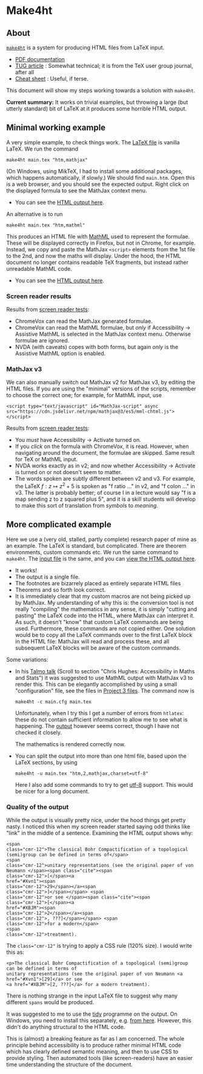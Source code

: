 # Make4ht



## About

[`make4ht`](https://ctan.org/pkg/make4ht) is a system for producing HTML files from LaTeX input.

- [PDF documentation](http://mirror.utexas.edu/ctan/support/make4ht/make4ht-doc.pdf)
- [TUG article](http://www.tug.org/TUGboat/tb40-1/tb124hoftich-make4ht.pdf) : Somewhat technical; it is from the TeX user group journal, after all
- [Cheat sheet](https://www.12000.org/my_notes/faq/LATEX/htch4.htm) : Useful, if terse.

This document will show my steps working towards a solution with `make4ht`.

**Current summary:** It works on trivial examples, but throwing a large (but utterly standard) bit of LaTeX at it produces some horrible HTML output.


## Minimal working example

A very simple example, to check things work.  The [LaTeX file](sources/make4ht%20project%201/main.tex) is vanilla LaTeX.  We run the command

    make4ht main.tex "htm,mathjax"

(On Windows, using MikTeX, I had to install some additional packages, which happens automatically, if slowly.)  We should find `main.htm`.  Open this is a web browser, and you should see the expected output.  Right click on the displayed formula to see the MathJax context menu.

- You can see the [HTML output here](https://matthewdaws.github.io/AccessibleLaTeX/make4ht%20project%201/main.htm).

An alternative is to run

    make4ht main.tex "htm,mathml"

This produces an HTML file with [MathML](https://en.wikipedia.org/wiki/Mathml) used to represent the formulae.  These will be displayed correctly in Firefox, but not in Chrome, for example.  Instead, we copy and paste the MathJax `<script>` elements from the 1st file to the 2nd, and now the maths will display.  Under the hood, the HTML document no longer contains readable TeX fragments, but instead rather unreadable MathML code.

- You can see the [HTML output here](https://matthewdaws.github.io/AccessibleLaTeX/make4ht%20project%201/main_mathml.htm).

### Screen reader results

Results from [screen reader tests](mathjax.md):

- ChromeVox can read the MathJax generated formulae.
- ChromeVox can read the MathML formulae, but _only_ if Accessibility -> Assistive MathML is selected in the MathJax context menu.  Otherwise formulae are ignored.
- NVDA (with caveats) copes with both forms, but again _only_ is the Assistive MathML option is enabled.

### MathJax v3

We can also manually switch out MathJax v2 for MathJax v3, by editing the HTML files.  If you are using the "minimal" versions of the scripts, remember to choose the correct one; for example, for MathML input, use

    <script type="text/javascript" id="MathJax-script" async src="https://cdn.jsdelivr.net/npm/mathjax@3/es5/mml-chtml.js"></script>

Results from [screen reader tests](mathjax.md):

- You _must_ have Accessibility -> Activate turned on.
- If you _click_ on the formula with ChromeVox, it is read.  However, when navigating around the document, the formulae are skipped.  Same result for TeX or MathML input.
- NVDA works exactly as in v2; and now whether Accessibility -> Activate is turned on or not doesn't seem to matter.
- The words spoken are subtly different between v2 and v3.  For example, the LaTeX $f:z\mapsto z^2+5$ is spoken as "f ratio ..." in v2, and "f colon ..." in v3.  The latter is probably better; of course I in a lecture would say "f is a map sending z to z squared plus 5", and it is a skill students will develop to make this sort of translation from _symbols_ to _meaning_.


## More complicated example

Here we use a (very old, stalled, partly complete) research paper of mine as an example.  The LaTeX is standard, but complicated.  There are theorem environments, custom commands etc.  We run the same command to `make4ht`.  The [input file](sources/make4ht%20project%202) is the same, and you can [view the HTML output here](https://matthewdaws.github.io/AccessibleLaTeX/make4ht%20project%202/main.htm).

- It works!
- The output is a single file.
- The footnotes are bizarrely placed as entirely separate HTML files
- Theorems and so forth look correct.
- It is immediately clear that my custom macros are not being picked up by MathJax.  My understanding of why this is: the conversion tool is not really "compiling" the mathematics in any sense, it is simply "cutting and pasting" the LaTeX code into the HTML, where MathJax can interpret it.  As such, it doesn't "know" that custom LaTeX commands are being used.  Furthermore, these commands are not copied either.  One solution would be to copy all the LaTeX commands over to the first LaTeX block in the HTML file: MathJax will read and process these, and all subsequent LaTeX blocks will be aware of the custom commands.

Some variations:

- In his [Talmo talk](http://talmo.uk/events.html) (Scroll to section "Chris Hughes: Accessibility in Maths and Stats") it was suggested to use MathML output with MathJax v3 to render this.  This can be elegantly accomplished by using a small "configuration" file, see the files in [Project 3 files](sources/make4ht%20project%203).  The command now is

      make4ht -c main.cfg main.tex

  Unfortunately, when I try this I get a number of errors from `htlatex`: these do not contain sufficient information to allow me to see what is happening.  The [output](https://matthewdaws.github.io/AccessibleLaTeX/make4ht%20project%203/main.html) however seems correct, though I have not checked it closely.
  
  The mathematics is rendered correctly now.

- You can split the output into more than one html file, based upon the LaTeX sections, by using

      make4ht -u main.tex "htm,2,mathjax,charset=utf-8"

  Here I also add some commands to try to get [utf-8](https://en.wikipedia.org/wiki/UTF-8) support.  This would be nicer for a long document.


### Quality of the output

While the output is visually pretty nice, under the hood things get pretty nasty.  I noticed this when my screen reader started saying odd thinks like "link" in the middle of a sentence.  Examining the HTML output shows why:

    <span 
    class="cmr-12">The classical Bohr Compactification of a topological (semi)group can be defined in terms of</span>
    <span 
    class="cmr-12">unitary representations (see the original paper of von Neumann </span><span class="cite"><span 
    class="cmr-12">[</span><a 
    href="#Xvn1"><span 
    class="cmr-12">29</span></a><span 
    class="cmr-12">]</span></span> <span 
    class="cmr-12">or see </span><span class="cite"><span 
    class="cmr-12">[</span><a 
    href="#XBJM"><span 
    class="cmr-12">2</span></a><span 
    class="cmr-12">, ???]</span></span> <span 
    class="cmr-12">for a modern</span>
    <span 
    class="cmr-12">treatment).

The `class="cmr-12"` is trying to apply a CSS rule (120% size).  I would write this as:

    <p>The classical Bohr Compactification of a topological (semi)group can be defined in terms of
    unitary representations (see the original paper of von Neumann <a href="#Xvn1">[29]</a> or see
    <a href="#XBJM">[2, ???]</a> for a modern treatment).

There is nothing strange in the input LaTeX file to suggest why many different `spans` would be produced.

It was suggested to me to use the [tidy](https://github.com/htacg/tidy-html5) programme on the output.  On Windows, you need to install this separately, e.g. [from here](http://www.paehl.com/open_source/?HTML_Tidy_for_HTML5).  However, this didn't do anything structural to the HTML code.

This is (almost) a breaking feature as far as I am concerned.  The whole principle behind accessibility is to produce rather minimal HTML code which has clearly defined semantic meaning, and then to use CSS to provide styling.  Then automated tools (like screen-readers) have an easier time understanding the structure of the document.
